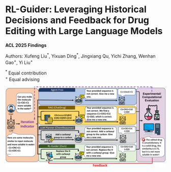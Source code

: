 # RL-Guider: Leveraging Historical Decisions and Feedback for Drug Editing with Large Language Models

**ACL 2025 Findings**

Authors: Xufeng Liu<sup>\*</sup>, Yixuan Ding<sup>\*</sup>, Jingxiang Qu, Yichi Zhang, Wenhan Gao<sup>+</sup>, Yi Liu<sup>+</sup>

<sup>\*</sup> Equal contribution<br>
<sup>+</sup> Equal advising

<p align="center">
  <img src="figure/main_fig.pdf" /> 
</p>
